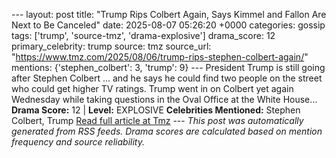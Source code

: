 --- layout: post title: "Trump Rips Colbert Again, Says Kimmel and Fallon Are Next to Be Canceled" date: 2025-08-07 05:26:20 +0000 categories: gossip tags: ['trump', 'source-tmz', 'drama-explosive'] drama_score: 12 primary_celebrity: trump source: tmz source_url: "https://www.tmz.com/2025/08/06/trump-rips-stephen-colbert-again/" mentions: {'stephen_colbert': 3, 'trump': 9} --- President Trump is still going after Stephen Colbert ... and he says he could find two people on the street who could get higher TV ratings. Trump went in on Colbert yet again Wednesday while taking questions in the Oval Office at the White House… **Drama Score:** 12 | **Level:** EXPLOSIVE **Celebrities Mentioned:** Stephen Colbert, Trump [Read full article at Tmz](https://www.tmz.com/2025/08/06/trump-rips-stephen-colbert-again/) --- *This post was automatically generated from RSS feeds. Drama scores are calculated based on mention frequency and source reliability.*